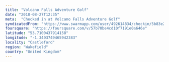 ```yaml
---
title: "Volcano Falls Adventure Golf"
date: "2018-08-27T12:35"
meta:  "Checked in at Volcano Falls Adventure Golf"
syndicatedFrom: "https://www.swarmapp.com/user/492614834/checkin/5b83e20d6fd62600391fc0b5"
foursquare: "https://foursquare.com/v/57b70be4cd10f7191e0a646e"
latitude: "53.7100437914158"
longitude: "-1.3403749465942383"
locality: "Castleford"
region: "Wakefield"
country: "United Kingdom"
---
```


